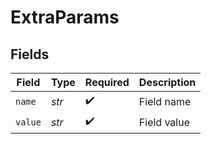 # ExtraParams


## Fields

| Field              | Type               | Required           | Description        |
| ------------------ | ------------------ | ------------------ | ------------------ |
| `name`             | *str*              | :heavy_check_mark: | Field name         |
| `value`            | *str*              | :heavy_check_mark: | Field value        |